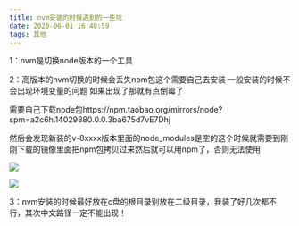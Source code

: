 ```yaml
---
title: nvm安装的时候遇到的一些坑
date: 2020-06-01 16:40:59
tags: 其他
---
```


1：nvm是切换node版本的一个工具

2：高版本的nvm切换的时候会丢失npm包这个需要自己去安装 一般安装的时候不会出现环境变量的问题 如果出现了那就有点倒霉了

<!-- more -->

需要自己下载node包https://npm.taobao.org/mirrors/node?spm=a2c6h.14029880.0.0.3ba675d7vE7Dhj

然后会发现新装的v-8xxxx版本里面的node_modules是空的这个时候就需要到刚刚下载的镜像里面把npm包拷贝过来然后就可以用npm了，否则无法使用

![](https://s1.ax1x.com/2020/06/04/t0uBa4.png)

![](https://s1.ax1x.com/2020/06/04/t0uUMV.png)

3：nvm安装的时候最好放在c盘的根目录别放在二级目录，我装了好几次都不行，其次中文路径一定不能出现！